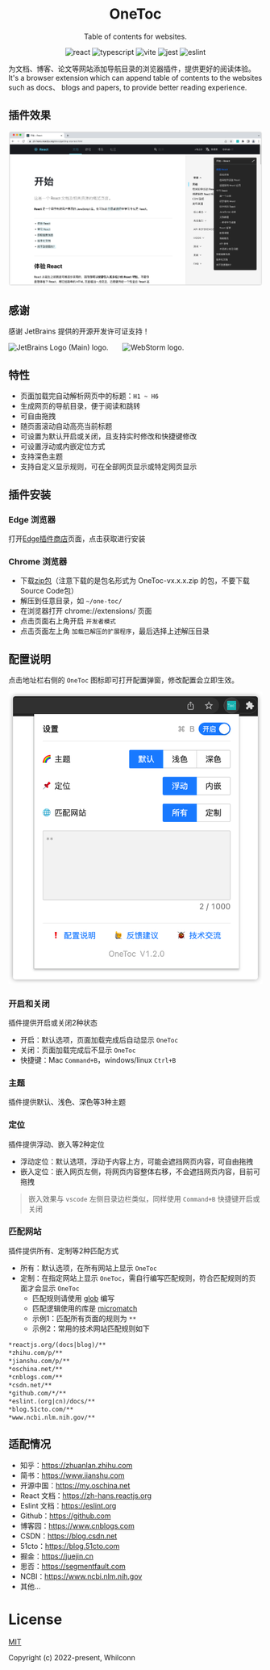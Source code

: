 <div align="center">
<h1>OneToc</h1>
<p>Table of contents for websites.</p>

![react](https://badges.aleen42.com/src/react.svg)
![typescript](https://badges.aleen42.com/src/typescript.svg)
![vite](https://badges.aleen42.com/src/vitejs.svg)
![jest](https://badges.aleen42.com/src/jest_1.svg)
![eslint](https://badges.aleen42.com/src/eslint.svg)

</div>

为文档、博客、论文等网站添加导航目录的浏览器插件，提供更好的阅读体验。
<br>
It's a browser extension which can append table of contents to the websites such as docs、 blogs and papers, to provide better reading experience.

## 插件效果

![screenshots](screenshots/1.png)

## 感谢

感谢 JetBrains 提供的开源开发许可证支持！<br>

<img src="https://resources.jetbrains.com/storage/products/company/brand/logos/jb_beam.svg" width="50px" alt="JetBrains Logo (Main) logo.">&emsp;&emsp;<img src="https://resources.jetbrains.com/storage/products/company/brand/logos/WebStorm_icon.svg" width="50px" alt="WebStorm logo.">

## 特性

- 页面加载完自动解析网页中的标题：`H1 ~ H6`
- 生成网页的导航目录，便于阅读和跳转
- 可自由拖拽
- 随页面滚动自动高亮当前标题
- 可设置为默认开启或关闭，且支持实时修改和快捷键修改
- 可设置浮动或内嵌定位方式
- 支持深色主题
- 支持自定义显示规则，可在全部网页显示或特定网页显示

## 插件安装

### Edge 浏览器

打开[Edge插件商店](https://microsoftedge.microsoft.com/addons/detail/onetoc/jkgapfniamkoblbmbhdjlnfklihlpjmc)页面，点击获取进行安装

### Chrome 浏览器

- 下载[zip包](https://github.com/Whilconn/one-toc/releases)（注意下载的是包名形式为 OneToc-vx.x.x.zip 的包，不要下载Source Code包）
- 解压到任意目录，如 `~/one-toc/`
- 在浏览器打开 chrome://extensions/ 页面
- 点击页面右上角开启 `开发者模式`
- 点击页面左上角 `加载已解压的扩展程序`，最后选择上述解压目录

## 配置说明

点击地址栏右侧的 `OneToc` 图标即可打开配置弹窗，修改配置会立即生效。

![popup](screenshots/popup.png)

### 开启和关闭

插件提供开启或关闭2种状态

- 开启：默认选项，页面加载完成后自动显示 `OneToc`
- 关闭：页面加载完成后不显示 `OneToc`
- 快捷键：Mac `Command+B`，windows/linux `Ctrl+B`

### 主题

插件提供默认、浅色、深色等3种主题

### 定位

插件提供浮动、嵌入等2种定位

- 浮动定位：默认选项，浮动于内容上方，可能会遮挡网页内容，可自由拖拽
- 嵌入定位：嵌入网页左侧，将网页内容整体右移，不会遮挡网页内容，目前可拖拽

> 嵌入效果与 `vscode` 左侧目录边栏类似，同样使用 `Command+B` 快捷键开启或关闭

### 匹配网站

插件提供所有、定制等2种匹配方式

- 所有：默认选项，在所有网站上显示 `OneToc`
- 定制：在指定网站上显示 `OneToc`，需自行编写匹配规则，符合匹配规则的页面才会显示 `OneToc`
  - 匹配规则请使用 [glob](https://en.wikipedia.org/wiki/Glob_(programming)) 编写
  - 匹配逻辑使用的库是 [micromatch](https://github.com/micromatch/micromatch)
  - 示例1：匹配所有页面的规则为 `**`
  - 示例2：常用的技术网站匹配规则如下

```text
*reactjs.org/(docs|blog)/**
*zhihu.com/p/**
*jianshu.com/p/**
*oschina.net/**
*cnblogs.com/**
*csdn.net/**
*github.com/*/**
*eslint.(org|cn)/docs/**
*blog.51cto.com/**
*www.ncbi.nlm.nih.gov/**
```

## 适配情况

- 知乎：https://zhuanlan.zhihu.com
- 简书：https://www.jianshu.com
- 开源中国：https://my.oschina.net
- React 文档：https://zh-hans.reactjs.org
- Eslint 文档：https://eslint.org
- Github：https://github.com
- 博客园：https://www.cnblogs.com
- CSDN：https://blog.csdn.net
- 51cto：https://blog.51cto.com
- 掘金：https://juejin.cn
- 思否：https://segmentfault.com
- NCBI：https://www.ncbi.nlm.nih.gov
- 其他...

# License

[MIT](./LICENSE)

Copyright (c) 2022-present, Whilconn
